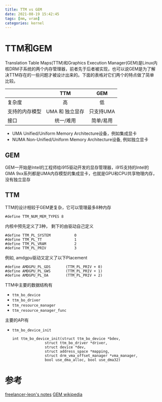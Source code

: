 ```yaml
---
title: TTM vs GEM
date: 2021-08-19 15:42:45
tags: [mm, vram]
categories: kernel
---
```


# TTM和GEM

Translation Table Maps(TTM)和Graphics Execution Manager(GEM)是Linux内核DRM子系统的两个内存管理器，前者先于后者被实现，也可以说GEM是为了解决TTM存在的一些问题才被设计出来的。下面的表格对它们两个的特点做了简单比较。

<!--more-->

|                   | TTM             | GEM              |
|:------------------|:---------------:|:----------------:|
| 复杂度            | 高              | 低               |
| 支持的内存模型    | UMA 和 独立显存 | 只支持UMA        |
| 接口              | 统一/难用       | 简单/易用        |

- UMA Unified/Uniform Memory Architecture设备，例如集成显卡
- NUMA Non-Unified/Uniform Memory Architecture设备, 例如独立显卡

## GEM

GEM一开始是Intel的工程师给i915驱动开发的显存管理器，i915支持的Intel的GMA 9xx系列都是UMA内存模型的集成显卡，也就是GPU和CPU共享物理内存，没有独立显存

## TTM

TTM的设计相较于GEM更复杂，它可以管理最多8种内存

```
#define TTM_NUM_MEM_TYPES 8
```

内核中预先定义了3种， 剩下的由驱动自己定义

```
#define TTM_PL_SYSTEM           0
#define TTM_PL_TT               1
#define TTM_PL_VRAM             2
#define TTM_PL_PRIV             3
```

例如, amdgpu驱动又定义了以下Placement

```
#define AMDGPU_PL_GDS		(TTM_PL_PRIV + 0)
#define AMDGPU_PL_GWS		(TTM_PL_PRIV + 1)
#define AMDGPU_PL_OA		(TTM_PL_PRIV + 2)
```

TTM中主要的数据结构有

- `ttm_bo_device`
- `ttm_bo_driver`
- `ttm_resource_manager`
- `ttm_resource_manager_func`

主要的API有

- `ttm_bo_device_init`

    ```
    int ttm_bo_device_init(struct ttm_bo_device *bdev,
                   struct ttm_bo_driver *driver,
                   struct device *dev,
                   struct address_space *mapping,
                   struct drm_vma_offset_manager *vma_manager,
                   bool use_dma_alloc, bool use_dma32)
    ```


# 参考
[freelancer-leon's notes](https://github.com/freelancer-leon/notes/blob/master/kernel/graphic/Linux-Graphic.md)
[GEM wikipedia](https://en.wikipedia.org/wiki/Direct_Rendering_Manager#Graphics_Execution_Manager)
